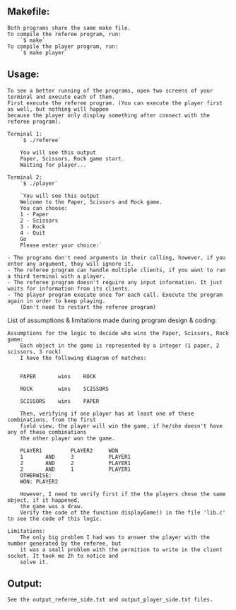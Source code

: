 Makefile:
---------
	Both programs share the same make file.
	To compile the referee program, run:
		`$ make`
	To compile the player program, run:
		`$ make player`

Usage: 
---------
	To see a better running of the programs, open two screens of your terminal and execute each of them.
	First execute the referee program. (You can execute the player first as well, but nothing will happen
	because the player only display something after connect with the referee program).

	Terminal 1:
		`$ ./referee`

		You will see this output
		Paper, Scissors, Rock game start.
		Waiting for player...

	Terminal 2:
		`$ ./player`

		`You will see this output
		Welcome to the Paper, Scissors and Rock game.
		You can choose:
		1 - Paper
		2 - Scissors
		3 - Rock
		4 - Quit
		Go
		Please enter your choice:`

	- The programs don't need arguments in their calling, however, if you enter any argument, they will ignore it.
	- The referee program can handle multiple clients, if you want to run a third terminal with a player.
	- The referee program doesn't require any input information. It just waits for information from its clients.
	- The player program execute once for each call. Execute the program again in order to keep playing. 
		(Don't need to restart the referee program)



List of assumptions & limitations made during program design & coding:

	Assumptions for the logic to decide who wins the Paper, Scissors, Rock game:
		Each object in the game is represented by a integer (1 paper, 2 scissors, 3 rock)
		I have the following diagram of matches:

					
		PAPER    	wins  	ROCK
					
		ROCK     	wins  	SCISSORS 
					
		SCISSORS 	wins 	PAPER

		Then, verifying if one player has at least one of these combinations, from the first
		field view, the player will win the game, if he/she doesn't have any of these combinations
		the other player won the game.

		PLAYER1			PLAYER2		WON
		1 		AND 	3 			PLAYER1
		2 		AND 	2			PLAYER1
		2 		AND 	1			PLAYER1
		OTHERWISE:
		WON: PLAYER2

		However, I need to verify first if the the players chose the same object, if it happened,
		the game was a draw.
		Verify the code of the function displayGame() in the file 'lib.c' to see the code of this logic.

	Limitations:
		The only big problem I had was to answer the player with the number generated by the referee, but
		it was a small problem with the permition to write in the client socket. It took me 2h to notice and
		solve it.

Output:
---------
	See the output_referee_side.txt and output_player_side.txt files.


					



